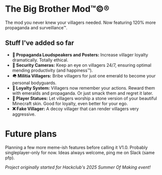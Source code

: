 # The Big Brother Mod™©®

The mod you never knew your villagers needed. Now featuring 120% more propaganda and surveillance™.

## Stuff I've added so far
- **📢 Propaganda Loudspeakers and Posters:** Increase villager loyalty dramatically. Totally ethical.
- **🎥 Security Cameras:** Keep an eye on villagers 24/7, ensuring optimal mending productivity (and happiness™).
- **🪖 Militia Villagers:** Bribe villagers for just one emerald to become your personal bodyguards.
- **🫡 Loyalty System:** Villagers now remember your actions. Reward them with emeralds and propaganda. Or just smack them and regret it later.
- **🗿 Player Statues:** Let villagers worship a stone version of your beautiful Minecraft skin. Good for loyalty, even better for your ego.
- **❌ Fake Villager:** A decoy villager that can render villagers very aggressive.

# Future plans
Planning a few more meme-ish features before calling it V1.0. Probably singleplayer-only for now. Ideas always welcome, ping me on Slack (same pfp).

*Project originally started for Hackclub's 2025 Summer Of Making event!*